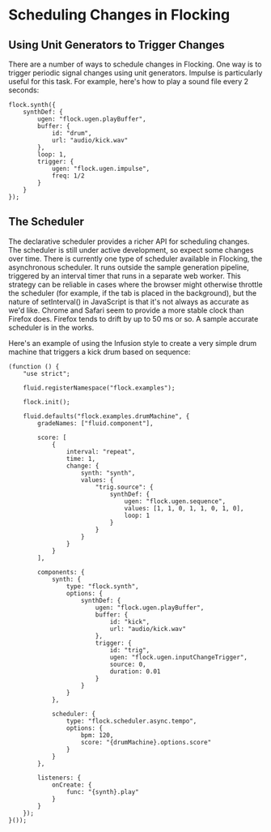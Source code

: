 # Scheduling Changes in Flocking #

## Using Unit Generators to Trigger Changes ##
There are a number of ways to schedule changes in Flocking. One way is to trigger periodic signal changes
using unit generators. Impulse is particularly useful for this task. For example, here's how to play a sound file every 2 seconds:

    flock.synth({
        synthDef: {
            ugen: "flock.ugen.playBuffer",
            buffer: {
                id: "drum",
                url: "audio/kick.wav"
            },
            loop: 1,
            trigger: {
                ugen: "flock.ugen.impulse",
                freq: 1/2
            }
        }
    });

## The Scheduler ##

The declarative scheduler provides a richer API for scheduling changes. The scheduler is still under active development, so expect some changes over time. There is currently one type of scheduler available in Flocking, the asynchronous scheduler. It runs outside the sample generation pipeline, triggered by an interval timer that runs in a separate web worker. This strategy can be reliable in cases where the browser might otherwise throttle the scheduler (for example, if the tab is placed in the background), but the nature of setInterval() in JavaScript is that it's not always as accurate as we'd like. Chrome and Safari seem to provide a more stable clock than Firefox does. Firefox tends to drift by up to 50 ms or so. A sample accurate scheduler is in the works.

Here's an example of using the Infusion style to create a very simple drum machine that triggers a kick drum based on sequence:

    (function () {
        "use strict";

        fluid.registerNamespace("flock.examples");

        flock.init();

        fluid.defaults("flock.examples.drumMachine", {
            gradeNames: ["fluid.component"],

            score: [
                {
                    interval: "repeat",
                    time: 1,
                    change: {
                        synth: "synth",
                        values: {
                            "trig.source": {
                                synthDef: {
                                    ugen: "flock.ugen.sequence",
                                    values: [1, 1, 0, 1, 1, 0, 1, 0],
                                    loop: 1
                                }
                            }
                        }
                    }
                }
            ],

            components: {
                synth: {
                    type: "flock.synth",
                    options: {
                        synthDef: {
                            ugen: "flock.ugen.playBuffer",
                            buffer: {
                                id: "kick",
                                url: "audio/kick.wav"
                            },
                            trigger: {
                                id: "trig",
                                ugen: "flock.ugen.inputChangeTrigger",
                                source: 0,
                                duration: 0.01
                            }
                        }
                    }
                },

                scheduler: {
                    type: "flock.scheduler.async.tempo",
                    options: {
                        bpm: 120,
                        score: "{drumMachine}.options.score"
                    }
                }
            },

            listeners: {
                onCreate: {
                    func: "{synth}.play"
                }
            }
        });
    }());
